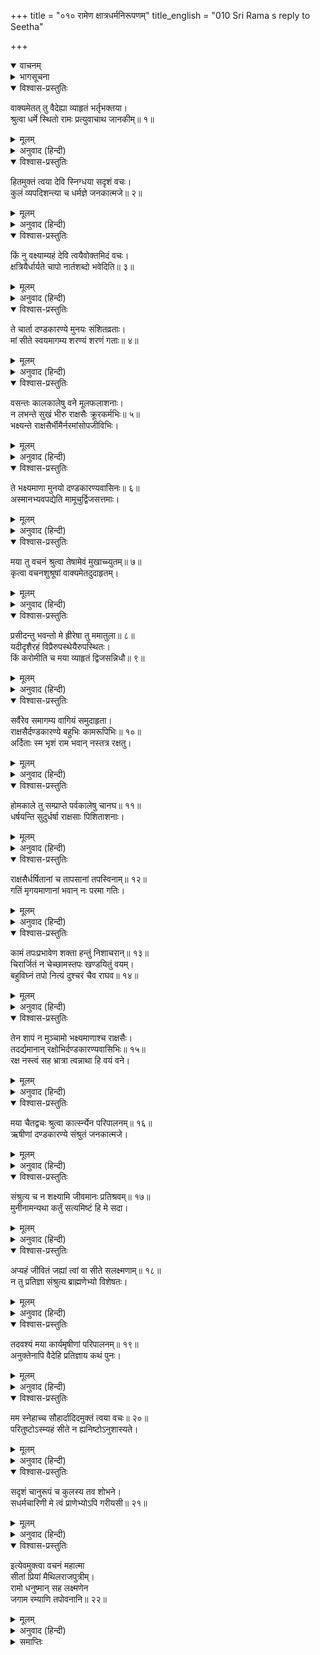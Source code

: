 +++
title = "०१० रामेण क्षात्रधर्मनिरूपणम्"
title_english = "010 Sri Rama s reply to Seetha"

+++
<details open><summary>वाचनम्</summary>
<div caption="श्रीराम-हरिसीताराममूर्ति-घनपाठिभ्यां वचनम्" class="audioEmbed" src="https://archive.org/download/Ramayana-recitation-Sriram-harisItArAmamUrti-Ghanapaati-v2/Kanda_3/Kanda_3_ARK-010-Ramena_Kshatra_Dharma_Nirupanam.mp3"></div>
</details>

<details><summary>भागसूचना</summary>

10. श्रीरामका ऋषियोंकी रक्षाके लिये राक्षसोंके वधके निमित्त की हुई प्रतिज्ञाके पालनपर दृढ़ रहनेका विचार प्रकट करना
</details>

<details open><summary>विश्वास-प्रस्तुतिः</summary>

वाक्यमेतत् तु वैदेह्या व्याहृतं भर्तृभक्तया।  
श्रुत्वा धर्मे स्थितो रामः प्रत्युवाचाथ जानकीम्॥ १॥
</details>

<details><summary>मूलम्</summary>

वाक्यमेतत् तु वैदेह्या व्याहृतं भर्तृभक्तया।  
श्रुत्वा धर्मे स्थितो रामः प्रत्युवाचाथ जानकीम्॥ १॥
</details>

<details><summary>अनुवाद (हिन्दी)</summary>

अपने स्वामीके प्रति भक्ति रखनेवाली विदेहकुमारी सीताकी कही हुई यह बात सुनकर सदा धर्ममें स्थित रहनेवाले श्रीरामचन्द्रजीने जानकीको इस प्रकार उत्तर दिया—
</details>

<details open><summary>विश्वास-प्रस्तुतिः</summary>

हितमुक्तं त्वया देवि स्निग्धया सदृशं वचः।  
कुलं व्यपदिशन्त्या च धर्मज्ञे जनकात्मजे॥ २॥
</details>

<details><summary>मूलम्</summary>

हितमुक्तं त्वया देवि स्निग्धया सदृशं वचः।  
कुलं व्यपदिशन्त्या च धर्मज्ञे जनकात्मजे॥ २॥
</details>

<details><summary>अनुवाद (हिन्दी)</summary>

‘देवि! धर्मको जाननेवाली जनककिशोरी! तुम्हारा मेरे ऊपर स्नेह है, इसलिये तुमने मेरे हितकी बात कही है। क्षत्रियोंके कुलधर्मका उपदेश करती हुई तुमने जो कुछ कहा है, वह तुम्हारे ही योग्य है॥ २॥
</details>

<details open><summary>विश्वास-प्रस्तुतिः</summary>

किं नु वक्ष्याम्यहं देवि त्वयैवोक्तमिदं वचः।  
क्षत्रियैर्धार्यते चापो नार्तशब्दो भवेदिति॥ ३॥
</details>

<details><summary>मूलम्</summary>

किं नु वक्ष्याम्यहं देवि त्वयैवोक्तमिदं वचः।  
क्षत्रियैर्धार्यते चापो नार्तशब्दो भवेदिति॥ ३॥
</details>

<details><summary>अनुवाद (हिन्दी)</summary>

‘देवि! मैं तुम्हें क्या उत्तर दूँ, तुमने ही पहले यह बात कही है कि क्षत्रियलोग इसलिये धनुष धारण करते हैं कि किसीको दुःखी होकर हाहाकार न करना पड़े (यदि कोई दुःख या संकटमें पड़ा हो तो उसकी रक्षा की जाय)॥ ३॥
</details>

<details open><summary>विश्वास-प्रस्तुतिः</summary>

ते चार्ता दण्डकारण्ये मुनयः संशितव्रताः।  
मां सीते स्वयमागम्य शरण्यं शरणं गताः॥ ४॥
</details>

<details><summary>मूलम्</summary>

ते चार्ता दण्डकारण्ये मुनयः संशितव्रताः।  
मां सीते स्वयमागम्य शरण्यं शरणं गताः॥ ४॥
</details>

<details><summary>अनुवाद (हिन्दी)</summary>

‘सीते! दण्डकारण्यमें रहकर कठोर व्रतका पालन करनेवाले वे मुनि बहुत दुःखी हैं, इसीलिये मुझे शरणागतवत्सल जानकर वे स्वयं मेरे पास आये और शरणागत हुए॥ ४॥
</details>

<details open><summary>विश्वास-प्रस्तुतिः</summary>

वसन्तः कालकालेषु वने मूलफलाशनाः।  
न लभन्ते सुखं भीरु राक्षसैः क्रूरकर्मभिः॥ ५॥  
भक्ष्यन्ते राक्षसैर्भीमैर्नरमांसोपजीविभिः।
</details>

<details><summary>मूलम्</summary>

वसन्तः कालकालेषु वने मूलफलाशनाः।  
न लभन्ते सुखं भीरु राक्षसैः क्रूरकर्मभिः॥ ५॥  
भक्ष्यन्ते राक्षसैर्भीमैर्नरमांसोपजीविभिः।
</details>

<details><summary>अनुवाद (हिन्दी)</summary>

‘भीरु! सदा ही वनमें रहकर फल-मूलका आहार करनेवाले वे मुनि इन क्रूरकर्मा राक्षसोंके कारण कभी सुख नहीं पाते हैं। मनुष्योंके मांससे जीवननिर्वाह करनेवाले ये भयानक राक्षस उन्हें मारकर खा जाते हैं॥
</details>

<details open><summary>विश्वास-प्रस्तुतिः</summary>

ते भक्ष्यमाणा मुनयो दण्डकारण्यवासिनः॥ ६॥  
अस्मानभ्यवपद्येति मामूचुर्द्विजसत्तमाः।
</details>

<details><summary>मूलम्</summary>

ते भक्ष्यमाणा मुनयो दण्डकारण्यवासिनः॥ ६॥  
अस्मानभ्यवपद्येति मामूचुर्द्विजसत्तमाः।
</details>

<details><summary>अनुवाद (हिन्दी)</summary>

‘उन राक्षसोंके ग्रास बने हुए वे दण्डकारण्यवासी द्विजश्रेष्ठ मुनि हमलोगोंके पास आकर मुझसे बोले—‘प्रभो! हमपर अनुग्रह कीजिये’॥ ६ १/२॥
</details>

<details open><summary>विश्वास-प्रस्तुतिः</summary>

मया तु वचनं श्रुत्वा तेषामेवं मुखाच्च्युतम्॥ ७॥  
कृत्वा वचनशुश्रूषां वाक्यमेतदुदाहृतम्।
</details>

<details><summary>मूलम्</summary>

मया तु वचनं श्रुत्वा तेषामेवं मुखाच्च्युतम्॥ ७॥  
कृत्वा वचनशुश्रूषां वाक्यमेतदुदाहृतम्।
</details>

<details><summary>अनुवाद (हिन्दी)</summary>

‘उनके मुखसे निकली हुई इस प्रकार रक्षाकी पुकार सुनकर और उनकी आज्ञा-पालनरूपी सेवाका विचार मनमें लेकर मैंने उनसे यह बात कही॥ ७ १/२॥
</details>

<details open><summary>विश्वास-प्रस्तुतिः</summary>

प्रसीदन्तु भवन्तो मे ह्रीरेषा तु ममातुला॥ ८॥  
यदीदृशैरहं विप्रैरुपस्थेयैरुपस्थितः।  
किं करोमीति च मया व्याहृतं द्विजसन्निधौ॥ ९॥
</details>

<details><summary>मूलम्</summary>

प्रसीदन्तु भवन्तो मे ह्रीरेषा तु ममातुला॥ ८॥  
यदीदृशैरहं विप्रैरुपस्थेयैरुपस्थितः।  
किं करोमीति च मया व्याहृतं द्विजसन्निधौ॥ ९॥
</details>

<details><summary>अनुवाद (हिन्दी)</summary>

‘महर्षियो! आप-जैसे ब्राह्मणोंकी सेवामें मुझे स्वयं ही उपस्थित होना चाहिये था, परंतु आप स्वयं ही अपनी रक्षाके लिये मेरे पास आये, यह मेरे लिये अनुपम लज्जाकी बात है; अतः आप प्रसन्न हों। बताइये, मैं आपलोगोंकी क्या सेवा करूँ?’ यह बात मैंने उन ब्राह्मणोंके सामने कही॥ ८-९॥
</details>

<details open><summary>विश्वास-प्रस्तुतिः</summary>

सर्वैरेव समागम्य वागियं समुदाहृता।  
राक्षसैर्दण्डकारण्ये बहुभिः कामरूपिभिः॥ १०॥  
अर्दिताः स्म भृशं राम भवान् नस्तत्र रक्षतु।
</details>

<details><summary>मूलम्</summary>

सर्वैरेव समागम्य वागियं समुदाहृता।  
राक्षसैर्दण्डकारण्ये बहुभिः कामरूपिभिः॥ १०॥  
अर्दिताः स्म भृशं राम भवान् नस्तत्र रक्षतु।
</details>

<details><summary>अनुवाद (हिन्दी)</summary>

‘तब उन सभीने मिलकर अपना मनोभाव इन वचनोंमें प्रकट किया—‘श्रीराम! दण्डकारण्यमें इच्छानुसार रूप धारण करनेवाले बहुत-से राक्षस रहते हैं। उनसे हमें बड़ा कष्ट पहुँच रहा है, अतः वहाँ उनके भयसे आप हमारी रक्षा करें॥ १० १/२॥
</details>

<details open><summary>विश्वास-प्रस्तुतिः</summary>

होमकाले तु सम्प्राप्ते पर्वकालेषु चानघ॥ ११॥  
धर्षयन्ति सुदुर्धर्षा राक्षसाः पिशिताशनाः।
</details>

<details><summary>मूलम्</summary>

होमकाले तु सम्प्राप्ते पर्वकालेषु चानघ॥ ११॥  
धर्षयन्ति सुदुर्धर्षा राक्षसाः पिशिताशनाः।
</details>

<details><summary>अनुवाद (हिन्दी)</summary>

‘निष्पाप रघुनन्दन! अग्निहोत्रका समय आनेपर तथा पर्वके अवसरोंपर ये अत्यन्त दुर्धर्ष मांसभोजी राक्षस हमें धर दबाते हैं॥ ११ १/२॥
</details>

<details open><summary>विश्वास-प्रस्तुतिः</summary>

राक्षसैर्धर्षितानां च तापसानां तपस्विनाम्॥ १२॥  
गतिं मृगयमाणानां भवान् नः परमा गतिः।
</details>

<details><summary>मूलम्</summary>

राक्षसैर्धर्षितानां च तापसानां तपस्विनाम्॥ १२॥  
गतिं मृगयमाणानां भवान् नः परमा गतिः।
</details>

<details><summary>अनुवाद (हिन्दी)</summary>

‘राक्षसोंद्वारा आक्रान्त होनेवाले हम तपस्वी तापस सदा अपने लिये कोई आश्रय ढूँढ़ते रहते हैं, अतः आप ही हमारे परम आश्रय हों॥ १२ १/२॥
</details>

<details open><summary>विश्वास-प्रस्तुतिः</summary>

कामं तपःप्रभावेण शक्ता हन्तुं निशाचरान्॥ १३॥  
चिरार्जितं न चेच्छामस्तपः खण्डयितुं वयम्।  
बहुविघ्नं तपो नित्यं दुश्चरं चैव राघव॥ १४॥
</details>

<details><summary>मूलम्</summary>

कामं तपःप्रभावेण शक्ता हन्तुं निशाचरान्॥ १३॥  
चिरार्जितं न चेच्छामस्तपः खण्डयितुं वयम्।  
बहुविघ्नं तपो नित्यं दुश्चरं चैव राघव॥ १४॥
</details>

<details><summary>अनुवाद (हिन्दी)</summary>

‘रघुनन्दन! यद्यपि हम तपस्याके प्रभावसे इच्छानुसार इन राक्षसोंका वध करनेमें समर्थ हैं तथापि चिरकालसे उपार्जित किये हुए तपको खण्डित करना नहीं चाहते हैं; क्योंकि तपमें सदा ही बहुत-से विघ्न आते रहते हैं तथा इसका सम्पादन बहुत ही कठिन होता है॥ १३-१४॥
</details>

<details open><summary>विश्वास-प्रस्तुतिः</summary>

तेन शापं न मुञ्चामो भक्ष्यमाणाश्च राक्षसैः।  
तदर्द्यमानान् रक्षोभिर्दण्डकारण्यवासिभिः॥ १५॥  
रक्ष नस्त्वं सह भ्रात्रा त्वन्नाथा हि वयं वने।
</details>

<details><summary>मूलम्</summary>

तेन शापं न मुञ्चामो भक्ष्यमाणाश्च राक्षसैः।  
तदर्द्यमानान् रक्षोभिर्दण्डकारण्यवासिभिः॥ १५॥  
रक्ष नस्त्वं सह भ्रात्रा त्वन्नाथा हि वयं वने।
</details>

<details><summary>अनुवाद (हिन्दी)</summary>

‘यही कारण है कि राक्षसोंके ग्रास बन जानेपर भी हम उन्हें शाप नहीं देते हैं, इसलिये दण्डकारण्यवासी निशाचरोंसे पीड़ित हुए हम तापसोंकी भाईसहित आप रक्षा करें; क्योंकि इस वनमें अब आप ही हमारे रक्षक हैं’॥ १५॥
</details>

<details open><summary>विश्वास-प्रस्तुतिः</summary>

मया चैतद्वचः श्रुत्वा कात्स्‍न्‍‍र्येन परिपालनम्॥ १६॥  
ऋषीणां दण्डकारण्ये संश्रुतं जनकात्मजे।
</details>

<details><summary>मूलम्</summary>

मया चैतद्वचः श्रुत्वा कात्स्‍न्‍‍र्येन परिपालनम्॥ १६॥  
ऋषीणां दण्डकारण्ये संश्रुतं जनकात्मजे।
</details>

<details><summary>अनुवाद (हिन्दी)</summary>

‘जनकनन्दिनि! दण्डकारण्यमें ऋषियोंकी यह बात सुनकर मैंने पूर्णरूपसे उनकी रक्षा करनेकी प्रतिज्ञा की है॥ १६ १/२॥
</details>

<details open><summary>विश्वास-प्रस्तुतिः</summary>

संश्रुत्य च न शक्ष्यामि जीवमानः प्रतिश्रवम्॥ १७॥  
मुनीनामन्यथा कर्तुं सत्यमिष्टं हि मे सदा।
</details>

<details><summary>मूलम्</summary>

संश्रुत्य च न शक्ष्यामि जीवमानः प्रतिश्रवम्॥ १७॥  
मुनीनामन्यथा कर्तुं सत्यमिष्टं हि मे सदा।
</details>

<details><summary>अनुवाद (हिन्दी)</summary>

‘मुनियोंके सामने यह प्रतिज्ञा करके अब मैं जीते-जी इस प्रतिज्ञाको मिथ्या नहीं कर सकूँगा; क्योंकि सत्यका पालन मुझे सदा ही प्रिय है॥ १७ १/२॥
</details>

<details open><summary>विश्वास-प्रस्तुतिः</summary>

अप्यहं जीवितं जह्यां त्वां वा सीते सलक्ष्मणाम्॥ १८॥  
न तु प्रतिज्ञा संश्रुत्य ब्राह्मणेभ्यो विशेषतः।
</details>

<details><summary>मूलम्</summary>

अप्यहं जीवितं जह्यां त्वां वा सीते सलक्ष्मणाम्॥ १८॥  
न तु प्रतिज्ञा संश्रुत्य ब्राह्मणेभ्यो विशेषतः।
</details>

<details><summary>अनुवाद (हिन्दी)</summary>

‘सीते! मैं अपने प्राण छोड़ सकता हूँ, तुम्हारा और लक्ष्मणका भी परित्याग कर सकता हूँ, किंतु अपनी प्रतिज्ञाको, विशेषतः ब्राह्मणोंके लिये की गयी प्रतिज्ञाको मैं कदापि नहीं तोड़ सकता॥ १८ १/२॥
</details>

<details open><summary>विश्वास-प्रस्तुतिः</summary>

तदवश्यं मया कार्यमृषीणां परिपालनम्॥ १९॥  
अनुक्तेनापि वैदेहि प्रतिज्ञाय कथं पुनः।
</details>

<details><summary>मूलम्</summary>

तदवश्यं मया कार्यमृषीणां परिपालनम्॥ १९॥  
अनुक्तेनापि वैदेहि प्रतिज्ञाय कथं पुनः।
</details>

<details><summary>अनुवाद (हिन्दी)</summary>

‘इसलिये ऋषियोंकी रक्षा करना मेरे लिये आवश्यक कर्तव्य है। विदेहनन्दिनि! ऋषियोंके बिना कहे ही उनकी मुझे रक्षा करनी चाहिये थी; फिर जब उन्होंने स्वयं कहा और मैंने प्रतिज्ञा भी कर ली, तब अब उनकी रक्षासे कैसे मुँह मोड़ सकता हूँ॥ १९ १/२॥
</details>

<details open><summary>विश्वास-प्रस्तुतिः</summary>

मम स्नेहाच्च सौहार्दादिदमुक्तं त्वया वचः॥ २०॥  
परितुष्टोऽस्म्यहं सीते न ह्यनिष्टोऽनुशास्यते।
</details>

<details><summary>मूलम्</summary>

मम स्नेहाच्च सौहार्दादिदमुक्तं त्वया वचः॥ २०॥  
परितुष्टोऽस्म्यहं सीते न ह्यनिष्टोऽनुशास्यते।
</details>

<details><summary>अनुवाद (हिन्दी)</summary>

‘सीते! तुमने स्नेह और सौहार्दवश जो मुझसे ये बातें कही हैं, इससे मैं बहुत संतुष्ट हूँ; क्योंकि जो अपना प्रिय न हो, उसे कोई हितकर उपदेश नहीं देता॥ २० १/२॥
</details>

<details open><summary>विश्वास-प्रस्तुतिः</summary>

सदृशं चानुरूपं च कुलस्य तव शोभने।  
सधर्मचारिणी मे त्वं प्राणेभ्योऽपि गरीयसी॥ २१॥
</details>

<details><summary>मूलम्</summary>

सदृशं चानुरूपं च कुलस्य तव शोभने।  
सधर्मचारिणी मे त्वं प्राणेभ्योऽपि गरीयसी॥ २१॥
</details>

<details><summary>अनुवाद (हिन्दी)</summary>

‘शोभने! तुम्हारा यह कथन तुम्हारे योग्य तो है ही, तुम्हारे कुलके भी सर्वथा अनुरूप है। तुम मेरी सहधर्मिणी हो और मुझे प्राणोंसे भी बढ़कर प्रिय हो’॥
</details>

<details open><summary>विश्वास-प्रस्तुतिः</summary>

इत्येवमुक्त्वा वचनं महात्मा  
सीतां प्रियां मैथिलराजपुत्रीम्।  
रामो धनुष्मान् सह लक्ष्मणेन  
जगाम रम्याणि तपोवनानि॥ २२॥
</details>

<details><summary>मूलम्</summary>

इत्येवमुक्त्वा वचनं महात्मा  
सीतां प्रियां मैथिलराजपुत्रीम्।  
रामो धनुष्मान् सह लक्ष्मणेन  
जगाम रम्याणि तपोवनानि॥ २२॥
</details>

<details><summary>अनुवाद (हिन्दी)</summary>

महात्मा श्रीरामचन्द्रजी अपनी प्रिया मिथिलेशकुमारी सीतासे ऐसा वचन कहकर हाथमें धनुष ले लक्ष्मणके साथ रमणीय तपोवनोंमें विचरण करने लगे॥ २२॥
</details>

<details><summary>समाप्तिः</summary>

इत्यार्षे श्रीमद्रामायणे वाल्मीकीये आदिकाव्येऽरण्यकाण्डे दशमः सर्गः॥ १०॥  
इस प्रकार श्रीवाल्मीकिनिर्मित आर्षरामायण आदिकाव्यके अरण्यकाण्डमें दसवाँ सर्ग पूरा हुआ॥ १०॥
</details>

